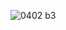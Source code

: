 ![0402 b3](https://github.com/Jason89967/EC2024/assets/162284478/8f087c42-c946-47bf-9d48-6e731095efed)
